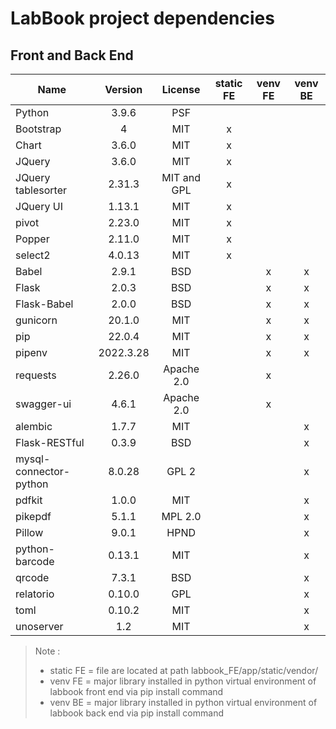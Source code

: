 # LabBook project dependencies
## Front and Back End
| Name                    | Version   | License      | static FE | venv FE | venv BE |
|-------------------------|:---------:|:------------:|:---------:|:-------:|:-------:|
| Python                  | 3.9.6     | PSF          |           |         |         |
| Bootstrap               | 4         | MIT          | x         |         |         |
| Chart                   | 3.6.0     | MIT          | x         |         |         |
| JQuery                  | 3.6.0     | MIT          | x         |         |         |
| JQuery tablesorter      | 2.31.3    | MIT and GPL  | x         |         |         |
| JQuery UI               | 1.13.1    | MIT          | x         |         |         |
| pivot                   | 2.23.0    | MIT          | x         |         |         |
| Popper                  | 2.11.0    | MIT          | x         |         |         |
| select2                 | 4.0.13    | MIT          | x         |         |         |
| Babel                   | 2.9.1     | BSD          |           | x       | x       |
| Flask                   | 2.0.3     | BSD          |           | x       | x       |
| Flask-Babel             | 2.0.0     | BSD          |           | x       | x       |
| gunicorn                | 20.1.0    | MIT          |           | x       | x       |
| pip                     | 22.0.4    | MIT          |           | x       | x       |
| pipenv                  | 2022.3.28 | MIT          |           | x       | x       |
| requests                | 2.26.0    | Apache 2.0   |           | x       |         |
| swagger-ui              | 4.6.1     | Apache 2.0   |           | x       |         |
| alembic                 | 1.7.7     | MIT          |           |         | x       |
| Flask-RESTful           | 0.3.9     | BSD          |           |         | x       |
| mysql-connector-python  | 8.0.28    | GPL 2        |           |         | x       |
| pdfkit                  | 1.0.0     | MIT          |           |         | x       |
| pikepdf                 | 5.1.1     | MPL 2.0      |           |         | x       |
| Pillow                  | 9.0.1     | HPND         |           |         | x       |
| python-barcode          | 0.13.1    | MIT          |           |         | x       |
| qrcode                  | 7.3.1     | BSD          |           |         | x       |
| relatorio               | 0.10.0    | GPL          |           |         | x       |
| toml                    | 0.10.2    | MIT          |           |         | x       |
| unoserver               | 1.2       | MIT          |           |         | x       |

> Note :
>
> - static FE = file are located at path labbook_FE/app/static/vendor/
> - venv FE = major library installed in python virtual environment of labbook front end via pip install command
> - venv BE = major library installed in python virtual environment of labbook back end via pip install command
